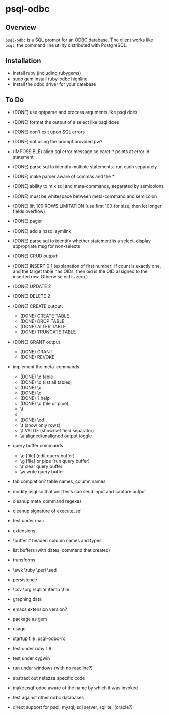 
# psql-odbc #

## Overview ##

`psql-odbc` is a SQL prompt for an ODBC database.  The client
works like `psql`, the command line utility distributed with
PostgreSQL.

## Installation ##

* install ruby (including rubygems)
* sudo gem install ruby-odbc highline
* install the odbc driver for your database

## To Do ##

* (DONE) use optparse and process arguments like psql does
* (DONE) format the output of a select like psql does
* (DONE) don't exit upon SQL errors
* (DONE) not using the prompt provided pw?
* (IMPOSSIBLE) align sql error message so caret ^ points at error in statement
* (DONE) parse sql to identify multiple statements, run each separately
* (DONE) make parser aware of commas and the *
* (DONE) ability to mix sql and meta-commands, separated by semicolons
* (DONE) must be whitespace between meta-command and semicolon
* (DONE) lift 100 ROWS LIMITATION (use first 100 for size, then let longer fields overflow)
* (DONE) pager
* (DONE) add a nzsql symlink
* (DONE) parse sql to identify whether statement is a select.  display appropriate msg for non-selects
* (DONE) CRUD output:
 * (DONE) INSERT 0 1 (explanation of first number: If count is exactly one, and the target table has OIDs, then oid is the OID assigned to the inserted row. Otherwise oid is zero.)
 * (DONE) UPDATE 2
 * (DONE) DELETE 2
* (DONE) CREATE output:
  * (DONE) CREATE TABLE
  * (DONE) DROP TABLE
  * (DONE) ALTER TABLE
  * (DONE) TRUNCATE TABLE
* (DONE) GRANT output
  * (DONE) GRANT
  * (DONE) REVOKE
* implement the meta-commands
  * (DONE) \d table
  * (DONE) \d (list all tables)
  * (DONE) \q
  * (DONE) \c
  * (DONE) \? help
  * (DONE) \o (file or pipe)
  * \i
  * \!
  * (DONE) \cd
  * \t (show only rows)
  * \f VALUE (show/set field separator)
  * \a aligned/unaligned output toggle
* query buffer commands
  * \e [file]         (edit query buffer)
  * \g [file] or pipe (run query buffer)
  * \r clear query buffer
  * \w <file> write query buffer
* tab completion? table names, column names
* modify psql so that unit tests can send input and capture output
* cleanup meta_command regexes
* cleanup signature of execute_sql
* test under mac

* extensions
 * \buffer <name>  # header: column names and types
 * list buffers (with dates, command that created)
 * transforms
  * \awk \ruby \perl \sed
 * persistence
  * \csv \org \sqllite \temp \file
 * graphing data
* emacs extension version?
* package as gem
* usage
* startup file .psql-odbc-rc
* test under ruby 1.9
* test under cygwin
* run under windows (with no readline?)
* abstract out netezza specific code
* make psql-odbc aware of the name by which it was invoked
* test against other odbc databases
* direct support for psql, mysql, sql server, sqllite, (oracle?)